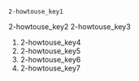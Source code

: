 ```ngMeta
2-howtouse_key1
```

2-howtouse_key2
2-howtouse_key3


1. 2-howtouse_key4
2. 2-howtouse_key5
3. 2-howtouse_key6
4. 2-howtouse_key7
